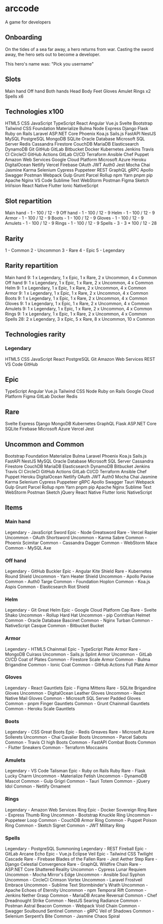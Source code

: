# arccode

A game for developers

## Onboarding

On the tides of a sea far away, a hero returns from war.
Casting the sword away, the hero sets out to become a developer.

This hero's name was: "Pick you username"

## Slots

Main hand
Off hand
Both hands
Head
Body
Feet
Gloves
Amulet
Rings x2
Spells x6

## Technologies x100

HTML5
CSS
JavaScript
TypeScript
React
Angular
Vue.js
Svelte
Bootstrap
Tailwind CSS
Foundation
Materialize
Bulma
Node
Express
Django
Flask
Ruby on Rails
Laravel
ASP.NET Core
Phoenix
Koa.js
Sails.js
FastAPI
NestJS
MySQL
PostgreSQL
MongoDB
SQLite
Oracle Database
Microsoft SQL Server
Redis
Cassandra
Firestore
CouchDB
MariaDB
Elasticsearch
DynamoDB
Git
GitHub
GitLab
Bitbucket
Docker
Kubernetes
Jenkins
Travis CI
CircleCI
GitHub Actions
GitLab CI/CD
Terraform
Ansible
Chef
Puppet
Amazon Web Services
Google Cloud Platform
Microsoft Azure
Heroku
DigitalOcean
Netlify
Vercel
Firebase
OAuth
JWT
Auth0
Jest
Mocha
Chai
Jasmine
Karma
Selenium
Cypress
Puppeteer
REST
GraphQL
gRPC
Apollo
Swagger
Postman
Webpack
Gulp
Grunt
Parcel
Rollup
npm
Yarn
pnpm
pip
Apache
Nginx
VS Code
Sublime Text
WebStorm
Postman
Figma
Sketch
InVision
React Native
Flutter
Ionic
NativeScript

## Slot repartition

Main hand - 1 - 100 / 12 - 9
Off hand - 1 - 100 / 12 - 9
Helm - 1 - 100 / 12 - 9
Armor - 1 - 100 / 12 - 9
Boots - 1 - 100 / 12 - 9
Gloves - 1 - 100 / 12 - 9
Amulets - 1 - 100 / 12 - 9
Rings - 1 - 100 / 12 - 9
Spells - 3 - 3 * 100 / 12 - 28

## Rarity

1 - Common
2 - Uncommon
3 - Rare
4 - Epic
5 - Legendary

## Rarity repartition

Main hand   9: 1 x Legendary, 1 x Epic, 1 x Rare, 2 x Uncommon, 4 x Common
Off hand    9: 1 x Legendary, 1 x Epic, 1 x Rare, 2 x Uncommon, 4 x Common
Helm        9: 1 x Legendary, 1 x Epic, 1 x Rare, 2 x Uncommon, 4 x Common
Armor        9: 1 x Legendary, 1 x Epic, 1 x Rare, 2 x Uncommon, 4 x Common
Boots        9: 1 x Legendary, 1 x Epic, 1 x Rare, 2 x Uncommon, 4 x Common
Gloves      9: 1 x Legendary, 1 x Epic, 1 x Rare, 2 x Uncommon, 4 x Common
Amulets      9: 1 x Legendary, 1 x Epic, 1 x Rare, 2 x Uncommon, 4 x Common
Rings       9: 1 x Legendary, 1 x Epic, 1 x Rare, 2 x Uncommon, 4 x Common
Spells      28: 2 x Legendary, 3 x Epic, 5 x Rare, 8 x Uncommon, 10 x Common

## Technologies rarity

### Legendary
HTML5
CSS
JavaScript
React
PostgreSQL
Git
Amazon Web Services
REST
VS Code
GitHub

## Epic
TypeScript
Angular
Vue.js
Tailwind CSS
Node
Ruby on Rails
Google Cloud Platform
Figma
GitLab
Docker
Redis

## Rare
Svelte
Express
Django
MongoDB
Kubernetes
GraphQL
Flask
ASP.NET Core
SQLite
Firebase
Microsoft Azure
Vercel
Jest

## Uncommon and Common
Bootstrap
Foundation
Materialize
Bulma
Laravel
Phoenix
Koa.js
Sails.js
FastAPI
NestJS
MySQL
Oracle Database
Microsoft SQL Server
Cassandra
Firestore
CouchDB
MariaDB
Elasticsearch
DynamoDB
Bitbucket
Jenkins
Travis CI
CircleCI
GitHub Actions
GitLab CI/CD
Terraform
Ansible
Chef
Puppet
Heroku
DigitalOcean
Netlify
OAuth
JWT
Auth0
Mocha
Chai
Jasmine
Karma
Selenium
Cypress
Puppeteer
gRPC
Apollo
Swagger
Tauri
Webpack
Gulp
Grunt
Parcel
Rollup
npm
Yarn
pnpm
pip
Apache
Nginx
Sublime Text
WebStorm
Postman
Sketch
jQuery
React Native
Flutter
Ionic
NativeScript


## Items

### Main hand
Legendary - JavaScript Sword
Epic - Node Greatsword
Rare - Vercel Rapier
Uncommon - OAuth Shortsword
Uncommon - Karma Sabre
Common - Phoenix Scimitar
Common - Cassandra Dagger
Common - WebStorm Mace
Common - MySQL Axe

### Off hand
Legendary - GitHub Buckler
Epic - Angular Kite Shield
Rare - Kubernetes Round Shield
Uncommon - Yarn Heater Shield
Uncommon - Apollo Pavise
Common - Auth0 Targe
Common - Foundation Hoplon
Common - Koa.js Aspis
Common - Elasticsearch Riot Shield

### Helm
Legendary - Git Great Helm
Epic - Google Cloud Platform Cap
Rare - Svelte Shako
Uncommon - Rollup Hard Hat
Uncommon - pip Corinthian Helmet
Common - Oracle Database Bascinet
Common - Nginx Turban
Common - NativeScript Casque
Common - Bitbucket Bucket

### Armor
Legendary - HTML5 Chainmail
Epic - TypeScript Plate Armor
Rare - MongoDB Cuirass
Uncommon - Sails.js Splint Armor
Uncommon - GitLab CI/CD Coat of Plates
Common - Firestore Scale Armor
Common - Bulma Brigandine
Common - Ionic Coat
Common - GitHub Actions Full Plate Armor

### Gloves
Legendary - React Gauntlets
Epic - Figma Mittens
Rare - SQLite Brigandine Gloves
Uncommon - DigitalOcean Leather Gloves
Uncommon - React Native Mail Gloves
Common - Microsoft SQL Server Padded Gloves
Common - pnpm Finger Gauntlets
Common - Grunt Chainmail Gauntlets
Common - Heroku Scale Gauntlets

### Boots
Legendary - CSS Great Boots
Epic - Redis Greaves
Rare - Microsoft Azure Sollerets
Uncommon - Chai Cavalier Boots
Uncommon - Parcel Sabots
Common - Travis CI high Boots
Common - FastAPI Combat Boots
Common - Flutter Sneakers
Common - Terraform Moccasins

### Amulets
Legendary - VS Code Talisman
Epic - Ruby on Rails Ruby
Rare - Flask Lucky Charm
Uncommon - Materialize Fetish
Uncommon - DynamoDB Mascot
Common - Gulp Grigri
Common - Tauri Totem
Common - jQuery Idol
Common - Netlify Ornament

### Rings
Legendary - Amazon Web Services Ring
Epic - Docker Sovereign Ring
Rare - Express Thumb Ring
Uncommon - Bootstrap Knuckle Ring
Uncommon - Puppeteer Loop
Common - CouchDB Armor Ring
Common - Puppet Poison Ring
Common - Sketch Signet
Common - JWT Military Ring

### Spells
Legendary - PostgreSQL Summoning
Legendary - REST Fireball
Epic - GitLab Arcane Echo
Epic - Vue.js Eclipse Veil
Epic - Tailwind CSS Twilight Cascade
Rare - Firebase Blades of the Fallen
Rare - Jest Aether Step
Rare - Django Celestial Convergence
Rare - GraphQL Wildfire Chain
Rare - ASP.NET Core Shattered Reality
Uncommon - Cypress Lunar Requiem
Uncommon - Mocha Mirror's Edge
Uncommon - Ansible Soul Syphon
Uncommon - CircleCI Crimson Vortex
Uncommon - Laravel Frostveil Embrace
Uncommon - Sublime Text Stormbinder's Wrath
Uncommon - Apache Echoes of Eternity
Uncommon - npm Temporal Rift
Common - Jenkins Nether Grasp
Common - MariaDB Arcane Reversal
Common - Chef Dreadnought Strike
Common - NestJS Searing Radiance
Common - Postman Astral Beacon
Common - Webpack Void Chain
Common - Swagger Soulbound Sentinel
Common - gRPC Veil of Shadows
Common - Selenium Serpent’s Bite
Common - Jasmine Chaos Spiral

